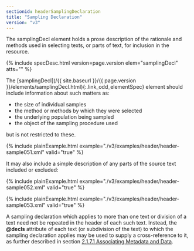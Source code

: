 ```yaml
---
sectionid: headerSamplingDeclaration
title: "Sampling Declaration"
version: "v3"
---
```




The samplingDecl element holds a prose description of the rationale and methods used
in
selecting texts, or parts of text, for inclusion in the resource.



{% include specDesc.html version=page.version elem="samplingDecl" atts="" %}



The [samplingDecl](/{{ site.baseurl }}/{{ page.version }}/elements/samplingDecl.html){:.link_odd_elementSpec} element should include information about such
matters as:


- the size of individual samples
- the method or methods by which they were selected
- the underlying population being sampled
- the object of the sampling procedure used

but is not restricted to these.

{% include plainExample.html example="./v3/examples/header/header-sample051.xml" valid="true" %}

It may also include a simple description of any parts of the source text included
or
excluded:

{% include plainExample.html example="./v3/examples/header/header-sample052.xml" valid="true" %}

{% include plainExample.html example="./v3/examples/header/header-sample053.xml" valid="true" %}

A sampling declaration which applies to more than one text or division of a text need
not
be repeated in the header of each such text. Instead, the **@decls** attribute of each
text (or subdivision of the text) to which the sampling declaration applies may be
used to
supply a cross-reference to it, as further described in section <a class="link_ptr" title="Associating Metadata and Data" href="/{{ site.baseurl }}/{{ page.version }}/guidelines/header.html#headerAssociatingMetadataAndData">2.1.7.1 Associating Metadata and Data</a>.

